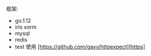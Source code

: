 框架: 
* go.1.12
* iris  xorm
* mysql
* redis
* test 使用 [https://github.com/gavv/httpexpect][https]



[https]: https://github.com/gavv/httpexpect